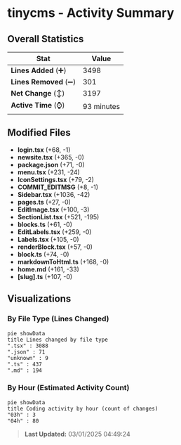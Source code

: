 # tinycms - Activity Summary 

## Overall Statistics

| Stat                   | Value                                                             |
| ---------------------- | ----------------------------------------------------------------- |
| **Lines Added** (➕)   | 3498                                          |
| **Lines Removed** (➖) | 301                                        |
| **Net Change** (↕)    | 3197                |
| **Active Time** (⌚)   | 93 minutes |


## Modified Files
- **login.tsx** (+68, -1)
- **newsite.tsx** (+365, -0)
- **package.json** (+71, -0)
- **menu.tsx** (+231, -24)
- **IconSettings.tsx** (+79, -2)
- **COMMIT_EDITMSG** (+8, -1)
- **Sidebar.tsx** (+1036, -42)
- **pages.ts** (+27, -0)
- **EditImage.tsx** (+100, -3)
- **SectionList.tsx** (+521, -195)
- **blocks.ts** (+61, -0)
- **EditLabels.tsx** (+259, -0)
- **Labels.tsx** (+105, -0)
- **renderBlock.tsx** (+57, -0)
- **block.ts** (+74, -0)
- **markdownToHtml.ts** (+168, -0)
- **home.md** (+161, -33)
- **[slug].ts** (+107, -0)

## Visualizations

### By File Type (Lines Changed)

```mermaid
pie showData
title Lines changed by file type
".tsx" : 3088
".json" : 71
"unknown" : 9
".ts" : 437
".md" : 194
```

### By Hour (Estimated Activity Count)

```mermaid
pie showData
title Coding activity by hour (count of changes)
"03h" : 3
"04h" : 80
```


> **Last Updated:** 03/01/2025 04:49:24